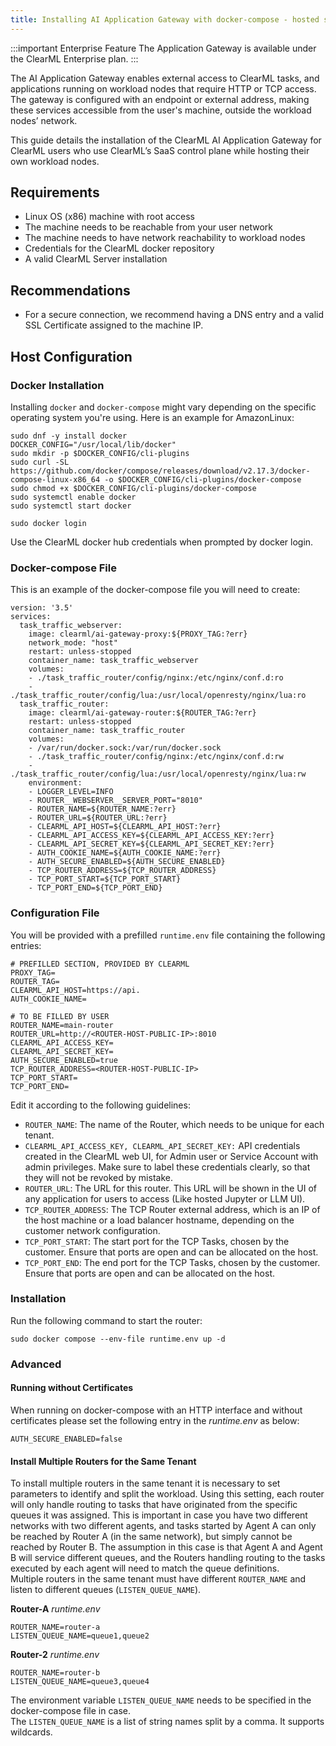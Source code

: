 ```yaml
---
title: Installing AI Application Gateway with docker-compose - hosted server
---
```


:::important Enterprise Feature 
The Application Gateway is available under the ClearML Enterprise plan. 
:::

The AI Application Gateway enables external access to ClearML tasks, and applications running on workload nodes that
require HTTP or TCP access. The gateway is configured with an endpoint or external address, making these services 
accessible from the user's machine, outside the workload nodes’ network.

This guide details the installation of the ClearML AI Application Gateway for ClearML users who use ClearML’s SaaS control 
plane while hosting their own workload nodes.

## Requirements

* Linux OS (x86) machine with root access  
* The machine needs to be reachable from your user network  
* The machine needs to have network reachability to workload nodes  
* Credentials for the ClearML docker repository  
* A valid ClearML Server installation

## Recommendations

* For a secure connection, we recommend having a DNS entry and a valid SSL Certificate assigned to the machine IP.

## Host Configuration

### Docker Installation

Installing `docker` and `docker-compose` might vary depending on the specific operating system you're using. Here is an 
example for AmazonLinux:

```
sudo dnf -y install docker
DOCKER_CONFIG="/usr/local/lib/docker"
sudo mkdir -p $DOCKER_CONFIG/cli-plugins
sudo curl -SL https://github.com/docker/compose/releases/download/v2.17.3/docker-compose-linux-x86_64 -o $DOCKER_CONFIG/cli-plugins/docker-compose
sudo chmod +x $DOCKER_CONFIG/cli-plugins/docker-compose
sudo systemctl enable docker
sudo systemctl start docker
 
sudo docker login
```

Use the ClearML docker hub credentials when prompted by docker login.

### Docker-compose File

This is an example of the docker-compose file you will need to create:

```
version: '3.5'
services:
  task_traffic_webserver:
    image: clearml/ai-gateway-proxy:${PROXY_TAG:?err}
    network_mode: "host"
    restart: unless-stopped
    container_name: task_traffic_webserver
    volumes:
    - ./task_traffic_router/config/nginx:/etc/nginx/conf.d:ro
    - ./task_traffic_router/config/lua:/usr/local/openresty/nginx/lua:ro
  task_traffic_router:
    image: clearml/ai-gateway-router:${ROUTER_TAG:?err}
    restart: unless-stopped
    container_name: task_traffic_router
    volumes:
    - /var/run/docker.sock:/var/run/docker.sock
    - ./task_traffic_router/config/nginx:/etc/nginx/conf.d:rw
    - ./task_traffic_router/config/lua:/usr/local/openresty/nginx/lua:rw
    environment:
    - LOGGER_LEVEL=INFO
    - ROUTER__WEBSERVER__SERVER_PORT="8010"
    - ROUTER_NAME=${ROUTER_NAME:?err}
    - ROUTER_URL=${ROUTER_URL:?err}
    - CLEARML_API_HOST=${CLEARML_API_HOST:?err}
    - CLEARML_API_ACCESS_KEY=${CLEARML_API_ACCESS_KEY:?err}
    - CLEARML_API_SECRET_KEY=${CLEARML_API_SECRET_KEY:?err}
    - AUTH_COOKIE_NAME=${AUTH_COOKIE_NAME:?err}
    - AUTH_SECURE_ENABLED=${AUTH_SECURE_ENABLED}
    - TCP_ROUTER_ADDRESS=${TCP_ROUTER_ADDRESS}
    - TCP_PORT_START=${TCP_PORT_START}
    - TCP_PORT_END=${TCP_PORT_END}
```

### Configuration File

You will be provided with a prefilled `runtime.env` file containing the following entries:

```
# PREFILLED SECTION, PROVIDED BY CLEARML
PROXY_TAG=
ROUTER_TAG=
CLEARML_API_HOST=https://api.
AUTH_COOKIE_NAME=

# TO BE FILLED BY USER
ROUTER_NAME=main-router
ROUTER_URL=http://<ROUTER-HOST-PUBLIC-IP>:8010
CLEARML_API_ACCESS_KEY=
CLEARML_API_SECRET_KEY=
AUTH_SECURE_ENABLED=true
TCP_ROUTER_ADDRESS=<ROUTER-HOST-PUBLIC-IP>
TCP_PORT_START=
TCP_PORT_END=
```

Edit it according to the following guidelines:

* `ROUTER_NAME`: The name of the Router, which needs to be unique for each tenant.  
* `CLEARML_API_ACCESS_KEY, CLEARML_API_SECRET_KEY:` API credentials created in the ClearML web UI, for Admin user or Service Account with admin privileges. Make sure to label these credentials clearly, so that they will not be revoked by mistake.  
* `ROUTER_URL`: The URL for this router. This URL will be shown in the UI of any application for users to access (Like hosted Jupyter or LLM UI).  
* `TCP_ROUTER_ADDRESS`: The TCP Router external address, which is an IP of the host machine or a load balancer hostname, depending on the customer network configuration.  
* `TCP_PORT_START`: The start port for the TCP Tasks, chosen by the customer. Ensure that ports are open and can be allocated on the host.  
* `TCP_PORT_END`: The end port for the TCP Tasks, chosen by the customer. Ensure that ports are open and can be allocated on the host.

### Installation

Run the following command to start the router:

```
sudo docker compose --env-file runtime.env up -d
```

### Advanced

#### Running without Certificates

When running on docker-compose with an HTTP interface and without certificates please set the following entry in the *runtime.env* as below:

```
AUTH_SECURE_ENABLED=false
```

#### Install Multiple Routers for the Same Tenant

To install multiple routers in the same tenant it is necessary to set parameters to identify and split the workload. Using this setting, each router will only handle routing to tasks that have originated from the specific queues it was assigned. This is important in case you have two different networks with two different agents, and tasks started by Agent A can only be reached by Router A (in the same network), but simply cannot be reached by Router B. The assumption in this case is that Agent A and Agent B will service different queues, and the Routers handling routing to the tasks executed by each agent will need to match the queue definitions.  
Multiple routers in the same tenant must have different `ROUTER_NAME` and listen to different queues (`LISTEN_QUEUE_NAME`).

**Router-A** *runtime.env*

```
ROUTER_NAME=router-a
LISTEN_QUEUE_NAME=queue1,queue2
```

**Router-2** *runtime.env*

```
ROUTER_NAME=router-b
LISTEN_QUEUE_NAME=queue3,queue4
```

The environment variable `LISTEN_QUEUE_NAME` needs to be specified in the docker-compose file in case.  
The `LISTEN_QUEUE_NAME` is a list of string names split by a comma. It supports wildcards.